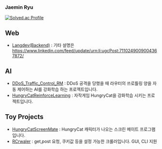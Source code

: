 ### Jaemin Ryu
[![Solved.ac Profile](http://mazassumnida.wtf/api/v2/generate_badge?boj=ryujm1828)](https://solved.ac/ryujm1828/)  

## Web
- [Langdev(Backend)](https://github.com/ryujm1828/Langdev_backend/) : 기타 설명은 https://www.linkedin.com/feed/update/urn:li:ugcPost:7110249009004367872/

## AI
- [DDoS_Traffic_Control_RM](https://github.com/ryujm1828/DDoS_Traffic_Control_RM) : DDoS 공격을 당했을 때 라우터의 쓰로틀링 양을 자동 제어하는 AI를 강화학습 하는 프로젝트입니다.
- [HungryCatReinforceLearning](https://github.com/ryujm1828/HungryCatReinforceLearning) : 자작게임 HungryCat을 강화학습 시키는 프로젝트입니다.

## Toy Projects
- [HungryCatScreenMate](https://github.com/ryujm1828/HungryCatScreenMate) : HungryCat 캐릭터가 나오는 스크린 메이트 프로그램입니다.
- [RCrwaler](https://github.com/ryujm1828/RCrawler) : get,post 요청, 쿠키값 등을 설정 가능한 크롤러입니다. GUI, CLI 지원

